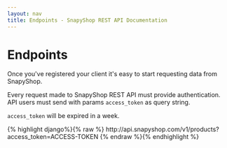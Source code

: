 ```yaml
---
layout: nav
title: Endpoints - SnapyShop REST API Documentation
---
```


<h1 class="page-header">Endpoints</h1>
Once you've registered your client it's easy to start requesting data from SnapyShop.

Every request made to SnapyShop REST API must provide authentication. API users must send with params `access_token` as query string.

`access_token` will be expired in a week.

<div class="codehilite">
  <div class="codehilite-body">
{% highlight django%}{% raw %}
http://api.snapyshop.com/v1/products?access_token=ACCESS-TOKEN
{% endraw %}{% endhighlight %}
  </div>
</div>